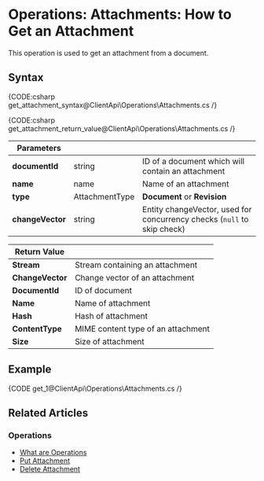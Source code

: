 # Operations: Attachments: How to Get an Attachment

This operation is used to get an attachment from a document. 

## Syntax

{CODE:csharp get_attachment_syntax@ClientApi\Operations\Attachments.cs /}

{CODE:csharp get_attachment_return_value@ClientApi\Operations\Attachments.cs /}

| Parameters | | |
| ------------- | ------------- | ----- |
| **documentId** | string | ID of a document which will contain an attachment |
| **name** | name | Name of an attachment |
| **type** | AttachmentType | **Document** or **Revision** |
| **changeVector** | string | Entity changeVector, used for concurrency checks (`null` to skip check) |

| Return Value | |
| ------------- | ----- |
| **Stream** | Stream containing an attachment |
| **ChangeVector** | Change vector of an attachment |
| **DocumentId** | ID of document |
| **Name** | Name of attachment |
| **Hash** | Hash of attachment |
| **ContentType** | MIME content type of an attachment |
| **Size** | Size of attachment |

## Example

{CODE get_1@ClientApi\Operations\Attachments.cs /}

## Related Articles

### Operations

- [What are Operations](../../../client-api/operations/what-are-operations)
- [Put Attachment](../../../client-api/operations/attachments/put-attachment) 
- [Delete Attachment](../../../client-api/operations/attachments/delete-attachment)
